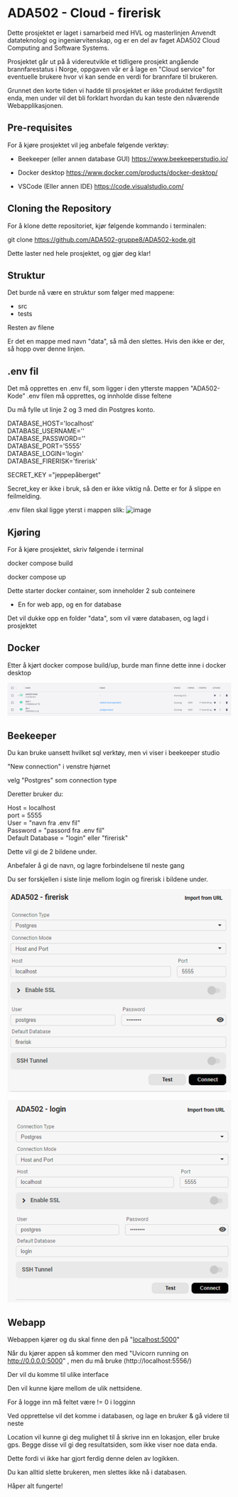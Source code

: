 # ADA502 - Cloud - firerisk

Dette prosjektet er laget i samarbeid med HVL og masterlinjen Anvendt datateknologi og ingeniørvitenskap, og er en del av faget ADA502 Cloud Computing and Software Systems.

Prosjektet går ut på å videreutvikle et tidligere prosjekt angående brannfarestatus i Norge, oppgaven vår er å lage en "Cloud service" for eventuelle brukere hvor vi kan sende en verdi for brannfare til brukeren.

Grunnet den korte tiden vi hadde til prosjektet er ikke produktet ferdigstilt enda, men under vil det bli forklart hvordan du kan teste den nåværende Webapplikasjonen.

## Pre-requisites

For å kjøre prosjektet vil jeg anbefale følgende verktøy:

- Beekeeper (eller annen database GUI)
https://www.beekeeperstudio.io/

- Docker desktop
https://www.docker.com/products/docker-desktop/

- VSCode (Eller annen IDE)
https://code.visualstudio.com/

## Cloning the Repository

For å klone dette repositoriet, kjør følgende kommando i terminalen:

git clone https://github.com/ADA502-gruppe8/ADA502-kode.git

Dette laster ned hele prosjektet, og gjør deg klar! 

## Struktur

Det burde nå være en struktur som følger med mappene:

-   src
-   tests

Resten av filene

Er det en mappe med navn "data", så må den slettes. Hvis den ikke er der, så hopp over denne linjen.



## .env fil

Det må opprettes en .env fil, som ligger i den ytterste mappen "ADA502-Kode"
.env filen må opprettes, og innholde disse feltene

Du må fylle ut linje 2 og 3 med din Postgres konto.

DATABASE_HOST='localhost' <br />
DATABASE_USERNAME='' <br />
DATABASE_PASSWORD='' <br />
DATABASE_PORT='5555' <br />
DATABASE_LOGIN='login' <br />
DATABASE_FIRERISK='firerisk' <br />

SECRET_KEY ="jeppepåberget"

Secret_key er ikke i bruk, så den er ikke viktig nå. Dette er for å slippe en feilmelding.

.env filen skal ligge yterst i mappen slik:
![image](https://github.com/ADA502-gruppe8/ADA502-kode/assets/122608579/3b5907f8-4dec-4ab8-92ea-6e8ae22b5d64)


## Kjøring

For å kjøre prosjektet, skriv følgende i terminal

docker compose build

docker compose up

Dette starter docker container, som inneholder 2 sub conteinere
- En for web app, og en for database

Det vil dukke opp en folder "data", som vil være databasen, og lagd i prosjektet

## Docker

Etter å kjørt docker compose build/up, burde man finne dette inne i docker desktop

![](image.png)

## Beekeeper

Du kan bruke uansett hvilket sql verktøy, men vi viser i beekeeper studio

"New connection" i venstre hjørnet

velg "Postgres" som connection type

Deretter bruker du:

Host = localhost <br />
port = 5555 <br />
User = "navn fra .env fil" <br />
Password = "passord fra .env fil" <br />
Default Database = "login" eller "firerisk" <br />

Dette vil gi de 2 bildene under. 

Anbefaler å gi de navn, og lagre forbindelsene til neste gang

Du ser forskjellen i siste linje mellom login og firerisk i bildene under.


![alt text](image-1.png)

![alt text](image-2.png)


## Webapp

Webappen kjører og du skal finne den på "[localhost:5000](http://localhost:5000/)"

Når du kjører appen så kommer den med "Uvicorn running on http://0.0.0.0:5000" , men du må bruke (http://localhost:5556/)

Der vil du komme til ulike interface

Den vil kunne kjøre mellom de ulik nettsidene.

For å logge inn må feltet være != 0 i logginn

Ved opprettelse vil det komme i databasen, og lage en bruker & gå videre til neste

Location vil kunne gi deg mulighet til å skrive inn en lokasjon, eller bruke gps.
Begge disse vil gi deg resultatsiden, som ikke viser noe data enda.

Dette fordi vi ikke har gjort ferdig denne delen av logikken.

Du kan alltid slette brukeren, men slettes ikke nå i databasen. 

Håper alt fungerte! 
